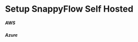 # Setup SnappyFlow Self Hosted
 

<!-- ##### [AWS](/docs/home/Quick_Start/aws)

##### [Azure](/docs/Quick_Start/azure) -->

##### AWS

##### Azure